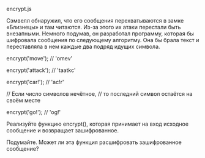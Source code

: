 encrypt.js

Сэмвелл обнаружил, что его сообщения перехватываются в замке «Близнецы» и там читаются. Из-за этого их атаки перестали быть внезапными. Немного подумав, он разработал программу, которая бы шифровала сообщения по следующему алгоритму. Она бы брала текст и переставляла в нем каждые два подряд идущих символа.

encrypt('move');   // 'omev'

encrypt('attack'); // 'taatkc'

encrypt('car!'); // 'ac!r'
 
// Если число символов нечётное,
// то последний символ остаётся на своём месте

encrypt('go!'); // 'og!'

Реализуйте функцию encrypt(), которая принимает на вход исходное сообщение и возвращает зашифрованное.

Подумайте. Может ли эта функция расшифровать зашифрованное сообщение?